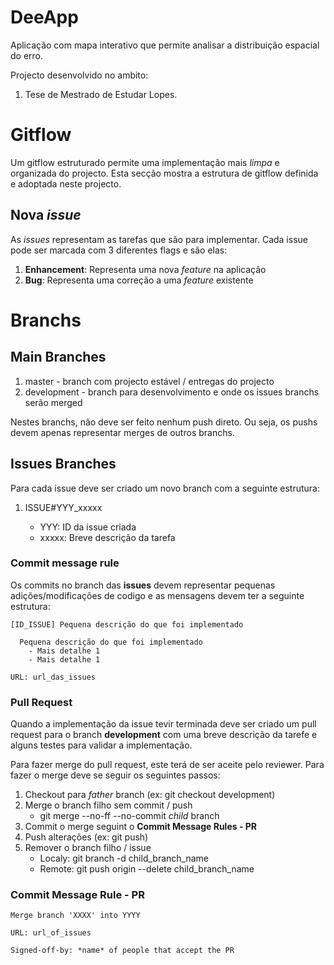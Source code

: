 # DeeApp

Aplicação com mapa interativo que permite analisar a distribuição espacial do erro.

Projecto desenvolvido no ambito:

1. Tese de Mestrado de Estudar Lopes.

# Gitflow

Um gitflow estruturado permite uma implementação mais *limpa* e organizada do projecto. Esta secção mostra a estrutura de gitflow definida e adoptada neste projecto.


## Nova *issue*
	
As *issues* representam as tarefas que são para implementar. Cada issue pode ser marcada com 3 diferentes flags e são elas:

1. **Enhancement**: Representa uma nova *feature* na aplicação
2. **Bug**: Representa uma correção a uma *feature* existente

# Branchs #

## Main Branches ##

1. master - branch com projecto estável / entregas do projecto
2. development - branch para desenvolvimento e onde os issues branchs serão merged

Nestes branchs, não deve ser feito nenhum push direto. Ou seja, os pushs devem apenas representar merges de outros branchs.

## Issues Branches ##

Para cada issue deve ser criado um novo branch com a seguinte estrutura:

1. ISSUE#YYY_xxxxx
	
	- YYY: ID da issue criada
	- xxxxx: Breve descrição da tarefa 

### Commit message rule ###
	
Os commits no branch das **issues** devem representar pequenas adições/modificações de codigo e as mensagens devem ter a seguinte estrutura:

    [ID_ISSUE] Pequena descrição do que foi implementado

      Pequena descrição do que foi implementado
        - Mais detalhe 1
        - Mais detalhe 1

    URL: url_das_issues

### Pull Request ###

Quando a implementação da issue tevir terminada deve ser criado um pull request para o branch **development** com uma breve descrição da tarefe e alguns testes para validar a implementação.

Para fazer merge do pull request, este terá de ser aceite pelo reviewer. Para fazer o merge deve se seguir os seguintes passos:

1. Checkout para *father* branch (ex: git checkout development)
2. Merge o branch filho sem commit / push
    - git merge --no-ff --no-commit *child* branch
3. Commit o merge seguint o  **Commit Message Rules - PR**
4. Push alterações (ex: git push)
5. Remover o branch filho / issue
    - Localy: git branch -d child_branch_name
    - Remote: git push origin --delete child_branch_name

### **Commit Message Rule - PR**

    Merge branch 'XXXX' into YYYY

    URL: url_of_issues

    Signed-off-by: *name* of people that accept the PR
